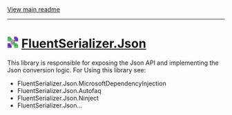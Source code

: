 ﻿[//]: # (Header)

<a href="https://github.com/Marvin-Brouwer/FluentSerializer#readme">
  View main readme
</a><hr/>
<h1>
    <img alt="icon" width="26" height="26"
        src="https://github.com/Marvin-Brouwer/FluentSerializer/raw/main/doc/logo/Logo.json.optimized.svg" />
    <a href="https://github.com/Marvin-Brouwer/FluentSerializer/src/FluentSerializer.Json/Readme.md#readme">
        FluentSerializer.Json
    </a>
</h1>

[//]: # (Body)

This library is responsible for exposing the Json API and implementing the Json conversion logic.
For Using this library see:
- FluentSerializer.Json.MicrosoftDependencyInjection
- FluentSerializer.Json.Autofaq
- FluentSerializer.Json.Ninject
- FluentSerializer.Json...